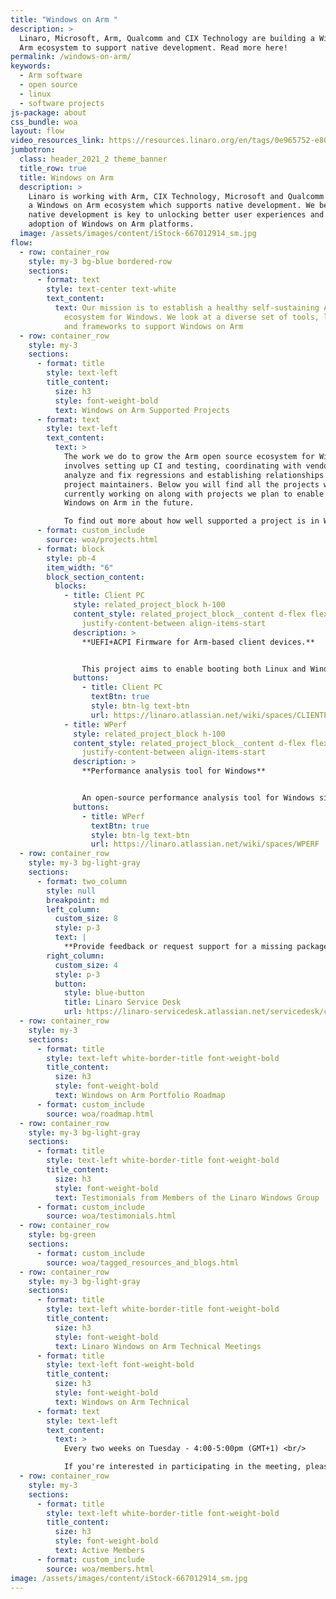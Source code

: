 ```yaml
---
title: "Windows on Arm "
description: >
  Linaro, Microsoft, Arm, Qualcomm and CIX Technology are building a Windows on
  Arm ecosystem to support native development. Read more here!
permalink: /windows-on-arm/
keywords:
  - Arm software
  - open source
  - linux
  - software projects
js-package: about
css_bundle: woa
layout: flow
video_resources_link: https://resources.linaro.org/en/tags/0e965752-e803-4fd8-9a71-f01c5c1a113f
jumbotron:
  class: header_2021_2 theme_banner
  title_row: true
  title: Windows on Arm
  description: >
    Linaro is working with Arm, CIX Technology, Microsoft and Qualcomm to build
    a Windows on Arm ecosystem which supports native development. We believe
    native development is key to unlocking better user experiences and broader
    adoption of Windows on Arm platforms.
  image: /assets/images/content/iStock-667012914_sm.jpg
flow:
  - row: container_row
    style: my-3 bg-blue bordered-row
    sections:
      - format: text
        style: text-center text-white
        text_content:
          text: Our mission is to establish a healthy self-sustaining Arm open source
            ecosystem for Windows. We look at a diverse set of tools, languages,
            and frameworks to support Windows on Arm
  - row: container_row
    style: my-3
    sections:
      - format: title
        style: text-left
        title_content:
          size: h3
          style: font-weight-bold
          text: Windows on Arm Supported Projects
      - format: text
        style: text-left
        text_content:
          text: >
            The work we do to grow the Arm open source ecosystem for Windows
            involves setting up CI and testing, coordinating with vendors to
            analyze and fix regressions and establishing relationships with
            project maintainers. Below you will find all the projects we are
            currently working on along with projects we plan to enable for
            Windows on Arm in the future.

            To find out more about how well supported a project is in Windows on Arm, click on the relevant project or product below.
      - format: custom_include
        source: woa/projects.html
      - format: block
        style: pb-4
        item_width: "6"
        block_section_content:
          blocks:
            - title: Client PC
              style: related_project_block h-100
              content_style: related_project_block__content d-flex flex-column
                justify-content-between align-items-start
              description: >
                **UEFI+ACPI Firmware for Arm-based client devices.**


                This project aims to enable booting both Linux and Windows on ARM based client machines using the same ARM SystemReady SR compliant UEFI/ACPI firmware.
              buttons:
                - title: Client PC
                  textBtn: true
                  style: btn-lg text-btn
                  url: https://linaro.atlassian.net/wiki/spaces/CLIENTPC
            - title: WPerf
              style: related_project_block h-100
              content_style: related_project_block__content d-flex flex-column
                justify-content-between align-items-start
              description: >
                **Performance analysis tool for Windows**


                An open-source performance analysis tool for Windows similar to Linux Perf.
              buttons:
                - title: WPerf
                  textBtn: true
                  style: btn-lg text-btn
                  url: https://linaro.atlassian.net/wiki/spaces/WPERF
  - row: container_row
    style: my-3 bg-light-gray
    sections:
      - format: two_column
        style: null
        breakpoint: md
        left_column:
          custom_size: 8
          style: p-3
          text: |
            **Provide feedback or request support for a missing package**
        right_column:
          custom_size: 4
          style: p-3
          button:
            style: blue-button
            title: Linaro Service Desk
            url: https://linaro-servicedesk.atlassian.net/servicedesk/customer/portal/22/group/85/create/301
  - row: container_row
    style: my-3
    sections:
      - format: title
        style: text-left white-border-title font-weight-bold
        title_content:
          size: h3
          style: font-weight-bold
          text: Windows on Arm Portfolio Roadmap
      - format: custom_include
        source: woa/roadmap.html
  - row: container_row
    style: my-3 bg-light-gray
    sections:
      - format: title
        style: text-left white-border-title font-weight-bold
        title_content:
          size: h3
          style: font-weight-bold
          text: Testimonials from Members of the Linaro Windows Group
      - format: custom_include
        source: woa/testimonials.html
  - row: container_row
    style: bg-green
    sections:
      - format: custom_include
        source: woa/tagged_resources_and_blogs.html
  - row: container_row
    style: my-3 bg-light-gray
    sections:
      - format: title
        style: text-left white-border-title font-weight-bold
        title_content:
          size: h3
          style: font-weight-bold
          text: Linaro Windows on Arm Technical Meetings
      - format: title
        style: text-left font-weight-bold
        title_content:
          size: h3
          style: font-weight-bold
          text: Windows on Arm Technical
      - format: text
        style: text-left
        text_content:
          text: >
            Every two weeks on Tuesday - 4:00-5:00pm (GMT+1) <br/>

            If you're interested in participating in the meeting, please contact windowsonarm@linaro.org
  - row: container_row
    style: my-3
    sections:
      - format: title
        style: text-left white-border-title font-weight-bold
        title_content:
          size: h3
          style: font-weight-bold
          text: Active Members
      - format: custom_include
        source: woa/members.html
image: /assets/images/content/iStock-667012914_sm.jpg
---
```

